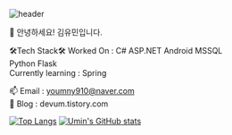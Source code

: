 ![header](https://capsule-render.vercel.app/api?type=waving&color=gradient&height=250&section=header&text=YOU%20MIN%20KIM&fontSize=60&animation=twinkling&fontAlignY=40)

👋 안녕하세요! 김유민입니다.

🛠Tech Stack🛠
Worked On : C# ASP.NET Android MSSQL  
Python Flask  
Currently learning : Spring  

📫 Email : youmny910@naver.com  
💬 Blog : devum.tistory.com  

[![Top Langs](https://github-readme-stats.vercel.app/api/top-langs/?username=devuming&layout=compact&theme=onedark&hide_border=true)](https://github.com/devuming/github-readme-stats)
[![Umin's GitHub stats](https://github-readme-stats.vercel.app/api?username=devuming&theme=onedark&show_icons=true&hide_border=true)](https://github.com/devuming/github-readme-stats)
